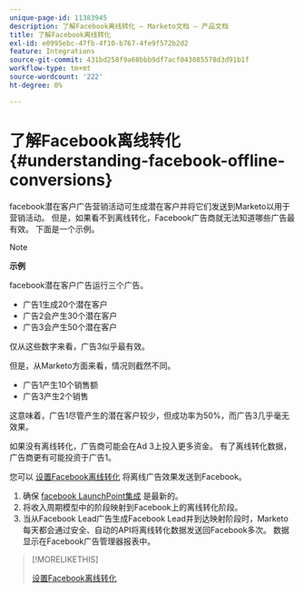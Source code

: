 ```yaml
---
unique-page-id: 11383945
description: 了解Facebook离线转化 — Marketo文档 — 产品文档
title: 了解Facebook离线转化
exl-id: e0995ebc-47fb-4f10-b767-4fe9f572b2d2
feature: Integrations
source-git-commit: 431bd258f9a68bbb9df7acf043085578d3d91b1f
workflow-type: tm+mt
source-wordcount: '222'
ht-degree: 0%

---
```


# 了解Facebook离线转化 {#understanding-facebook-offline-conversions}

facebook潜在客户广告营销活动可生成潜在客户并将它们发送到Marketo以用于营销活动。 但是，如果看不到离线转化，Facebook广告商就无法知道哪些广告最有效。 下面是一个示例。

>[!NOTE]
>
>**示例**
>
>facebook潜在客户广告运行三个广告。
>
>* 广告1生成20个潜在客户
>* 广告2会产生30个潜在客户
>* 广告3会产生50个潜在客户
>
>仅从这些数字来看，广告3似乎最有效。
>
>但是，从Marketo方面来看，情况则截然不同。
>
>* 广告1产生10个销售额
>* 广告3产生2个销售
>
>这意味着，广告1尽管产生的潜在客户较少，但成功率为50%，而广告3几乎毫无效果。
>
>如果没有离线转化，广告商可能会在Ad 3上投入更多资金。 有了离线转化数据，广告商更有可能投资于广告1。

您可以 [设置Facebook离线转化](/help/marketo/product-docs/demand-generation/facebook/set-up-facebook-offline-conversions.md) 将离线广告效果发送到Facebook。

1. 确保 [facebook LaunchPoint集成](/help/marketo/product-docs/demand-generation/ad-network-integrations/add-facebook-custom-audiences-as-a-launchpoint-service.md) 是最新的。
1. 将收入周期模型中的阶段映射到Facebook上的离线转化阶段。
1. 当从Facebook Lead广告生成Facebook Lead并到达映射阶段时，Marketo每天都会通过安全、自动的API将离线转化数据发送回Facebook多次。 数据显示在Facebook广告管理器报表中。

>[!MORELIKETHIS]
>
>[设置Facebook离线转化](/help/marketo/product-docs/demand-generation/facebook/set-up-facebook-offline-conversions.md)

